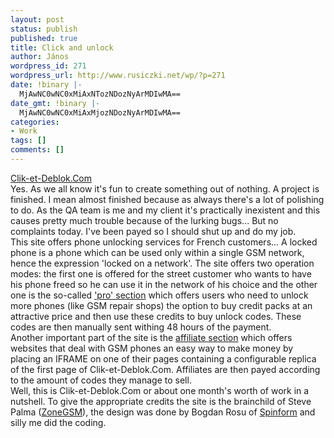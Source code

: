 ```yaml
---
layout: post
status: publish
published: true
title: Click and unlock
author: János
wordpress_id: 271
wordpress_url: http://www.rusiczki.net/wp/?p=271
date: !binary |-
  MjAwNC0wNC0xMiAxNTozNDozNyArMDIwMA==
date_gmt: !binary |-
  MjAwNC0wNC0xMiAxMjozNDozNyArMDIwMA==
categories:
- Work
tags: []
comments: []
---
```

<p><a href="http://www.clik-et-deblok.com">Clik-et-Deblok.Com</a><br />
Yes. As we all know it's fun to create something out of nothing. A project is finished. I mean almost finished because as always there's a lot of polishing to do. As the QA team is me and my client it's practically inexistent and this causes pretty much trouble because of the lurking bugs... But no complaints today. I've been payed so I should shut up and do my job.<br />
This site offers phone unlocking services for French customers... A locked phone is a phone which can be used only within a single GSM network, hence the expression 'locked on a network'. The site offers two operation modes: the first one is offered for the street customer who wants to have his phone freed so he can use it in the network of his choice and the other one is the so-called <a href="http://www.clik-et-deblok.com/pro.php">'pro' section</a> which offers users who need to unlock more phones (like GSM repair shops) the option to buy credit packs at an attractive price and then use these credits to buy unlock codes. These codes are then manually sent withing 48 hours of the payment.<br />
Another important part of the site is the <a href="http://www.clik-et-deblok.com/affiliate.php">affiliate section</a> which offers websites that deal with GSM phones an easy way to make money by placing an IFRAME on one of their pages containing a configurable replica of the first page of Clik-et-Deblok.Com. Affiliates are then payed according to the amount of codes they manage to sell.<br />
Well, this is Clik-et-Deblok.Com or about one month's worth of work in a nutshell. To give the appropriate credits the site is the brainchild of Steve Palma (<a href="http://www.zonegsm.com">ZoneGSM</a>), the design was done by Bogdan Rosu of <a href="http://www.spinform.ro">Spinform</a> and silly me did the coding.</p>
